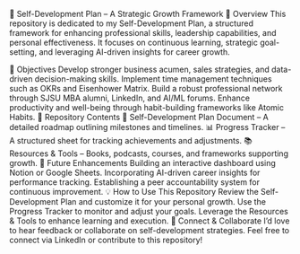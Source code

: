 📖 Self-Development Plan – A Strategic Growth Framework
📝 Overview
This repository is dedicated to my Self-Development Plan, a structured framework for enhancing professional skills, leadership capabilities, and personal effectiveness. It focuses on continuous learning, strategic goal-setting, and leveraging AI-driven insights for career growth.

🎯 Objectives
Develop stronger business acumen, sales strategies, and data-driven decision-making skills.
Implement time management techniques such as OKRs and Eisenhower Matrix.
Build a robust professional network through SJSU MBA alumni, LinkedIn, and AI/ML forums.
Enhance productivity and well-being through habit-building frameworks like Atomic Habits.
📂 Repository Contents
📄 Self-Development Plan Document – A detailed roadmap outlining milestones and timelines.
📊 Progress Tracker – A structured sheet for tracking achievements and adjustments.
📚 Resources & Tools – Books, podcasts, courses, and frameworks supporting growth.
🚀 Future Enhancements
Building an interactive dashboard using Notion or Google Sheets.
Incorporating AI-driven career insights for performance tracking.
Establishing a peer accountability system for continuous improvement.
💡 How to Use This Repository
Review the Self-Development Plan and customize it for your personal growth.
Use the Progress Tracker to monitor and adjust your goals.
Leverage the Resources & Tools to enhance learning and execution.
🔗 Connect & Collaborate
I’d love to hear feedback or collaborate on self-development strategies. Feel free to connect via LinkedIn or contribute to this repository!

